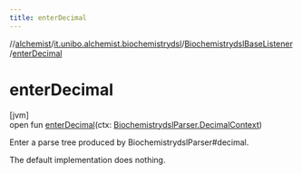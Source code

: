 ```yaml
---
title: enterDecimal
---
```

//[alchemist](../../../index.html)/[it.unibo.alchemist.biochemistrydsl](../index.html)/[BiochemistrydslBaseListener](index.html)/[enterDecimal](enter-decimal.html)



# enterDecimal



[jvm]\
open fun [enterDecimal](enter-decimal.html)(ctx: [BiochemistrydslParser.DecimalContext](../-biochemistrydsl-parser/-decimal-context/index.html))



Enter a parse tree produced by BiochemistrydslParser#decimal. 



The default implementation does nothing.




